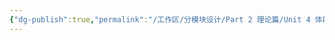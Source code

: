 ```yaml
---
{"dg-publish":true,"permalink":"/工作区/分模块设计/Part 2 理论篇/Unit 4 体能维度的精力教练/","dgPassFrontmatter":true,"noteIcon":"","created":"","updated":""}
---
```

